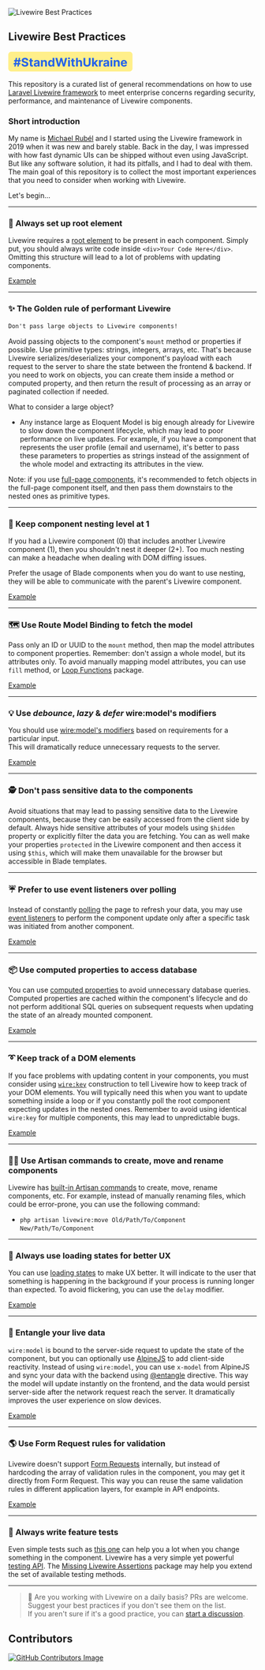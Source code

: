 ![Livewire Best Practices](https://avatars.githubusercontent.com/u/51960834?s=100&v=4)

## Livewire Best Practices
[![StandWithUkraine](https://raw.githubusercontent.com/vshymanskyy/StandWithUkraine/main/badges/StandWithUkraine.svg)](https://github.com/vshymanskyy/StandWithUkraine/blob/main/docs/README.md)

This repository is a curated list of general recommendations on how to use [Laravel Livewire framework](https://github.com/livewire/livewire) to meet enterprise concerns regarding security, performance, and maintenance of Livewire components.

### Short introduction
My name is [Michael Rubél](https://github.com/michael-rubel) and I started using the Livewire framework in 2019 when it was new and barely stable. Back in the day, I was impressed with how fast dynamic UIs can be shipped without even using JavaScript. But like any software solution, it had its pitfalls, and I had to deal with them. The main goal of this repository is to collect the most important experiences that you need to consider when working with Livewire.

Let's begin...

---
### 🌳 Always set up root element
Livewire requires a [root element](https://laravel-livewire.com/docs/2.x/troubleshooting#root-element-issues) to be present in each component. Simply put, you should always write code inside `<div>Your Code Here</div>`. Omitting this structure will lead to a lot of problems with updating components.

[Example](https://github.com/michael-rubel/livewire-best-practices/blob/main/Examples/root-element.md)

---
### ✨ The Golden rule of performant Livewire
```html
Don't pass large objects to Livewire components!
```

Avoid passing objects to the component's `mount` method or properties if possible. Use primitive types: strings, integers, arrays, etc. That's because Livewire serializes/deserializes your component's payload with each request to the server to share the state between the frontend & backend. If you need to work on objects, you can create them inside a method or computed property, and then return the result of processing as an array or paginated collection if needed.

What to consider a large object?
- Any instance large as Eloquent Model is big enough already for Livewire to slow down the component lifecycle, which may lead to poor performance on live updates. For example, if you have a component that represents the user profile (email and username), it's better to pass these parameters to properties as strings instead of the assignment of the whole model and extracting its attributes in the view.

Note: if you use [full-page components](https://laravel-livewire.com/docs/2.x/rendering-components#page-components), it's recommended to fetch objects in the full-page component itself, and then pass them downstairs to the nested ones as primitive types.

---
### 🧵 Keep component nesting level at 1
If you had a Livewire component (0) that includes another Livewire component (1), then you shouldn't nest it deeper (2+). Too much nesting can make a headache when dealing with DOM diffing issues.

Prefer the usage of Blade components when you do want to use nesting, they will be able to communicate with the parent's Livewire component.

[Example](https://github.com/michael-rubel/livewire-best-practices/blob/main/Examples/nesting-level.md)

---
### 🗺️ Use Route Model Binding to fetch the model
Pass only an ID or UUID to the `mount` method, then map the model attributes to component properties. Remember: don't assign a whole model, but its attributes only. To avoid manually mapping model attributes, you can use `fill` method, or [Loop Functions](https://github.com/michael-rubel/laravel-loop-functions#assign-eloquent-model-attributes-to-class-properties) package.

[Example](https://github.com/michael-rubel/livewire-best-practices/blob/main/Examples/route-model-binding.md)

---
### 💡 Use *debounce*, *lazy* & *defer* wire:model's modifiers
You should use [wire:model's modifiers](https://laravel-livewire.com/docs/2.x/properties#debouncing-input) based on requirements for a particular input.\
This will dramatically reduce unnecessary requests to the server.

[Example](https://github.com/michael-rubel/livewire-best-practices/blob/main/Examples/wire-model-modifiers.md)

---
### 🕵️ Don't pass sensitive data to the components
Avoid situations that may lead to passing sensitive data to the Livewire components, because they can be easily accessed from the client side by default. Always hide sensitive attributes of your models using `$hidden` property or explicitly filter the data you are fetching. You can as well make your properties `protected` in the Livewire component and then access it using `$this`, which will make them unavailable for the browser but accessible in Blade templates.

---
### ☔ Prefer to use event listeners over polling
Instead of constantly [polling](https://laravel-livewire.com/docs/2.x/polling#polling-background) the page to refresh your data, you may use [event listeners](https://laravel-livewire.com/docs/2.x/events#event-listeners) to perform the component update only after a specific task was initiated from another component.

[Example](https://github.com/michael-rubel/livewire-best-practices/blob/main/Examples/event-listeners-over-polling.md)

---
### 📦 Use computed properties to access database
You can use [computed properties](https://laravel-livewire.com/docs/2.x/properties#computed-properties) to avoid unnecessary database queries. Computed properties are cached within the component's lifecycle and do not perform additional SQL queries on subsequent requests when updating the state of an already mounted component.

[Example](https://github.com/michael-rubel/livewire-best-practices/blob/main/Examples/computed-properties.md)

---
### ➰ Keep track of a DOM elements
If you face problems with updating content in your components, you must consider using [`wire:key`](https://laravel-livewire.com/docs/2.x/troubleshooting#dom-diffing-cures) construction to tell Livewire how to keep track of your DOM elements. You will typically need this when you want to update something inside a loop or if you constantly poll the root component expecting updates in the nested ones. Remember to avoid using identical `wire:key` for multiple components, this may lead to unpredictable bugs.

[Example](https://github.com/michael-rubel/livewire-best-practices/blob/main/Examples/wire-key.md)

---
### 👨‍💻 Use Artisan commands to create, move and rename components
Livewire has [built-in Artisan commands](https://laravel-livewire.com/docs/2.x/reference#artisan-commands) to create, move, rename components, etc.
For example, instead of manually renaming files, which could be error-prone, you can use the following command:
- `php artisan livewire:move Old/Path/To/Component New/Path/To/Component`

---
### 💱 Always use loading states for better UX
You can use [loading states](https://laravel-livewire.com/docs/2.x/loading-states) to make UX better. It will indicate to the user that something is happening in the background if your process is running longer than expected. To avoid flickering, you can use the `delay` modifier.

[Example](https://github.com/michael-rubel/livewire-best-practices/blob/main/Examples/loading-states.md)

---
### 🔗 Entangle your live data
`wire:model` is bound to the server-side request to update the state of the component, but you can optionally use [AlpineJS](https://alpinejs.dev/) to add client-side reactivity. Instead of using `wire:model`, you can use `x-model` from AlpineJS and sync your data with the backend using [@entangle](https://laravel-livewire.com/docs/2.x/alpine-js#sharing-state) directive. This way the model will update instantly on the frontend, and the data would persist server-side after the network request reach the server. It dramatically improves the user experience on slow devices.

[Example](https://github.com/michael-rubel/livewire-best-practices/blob/main/Examples/entangle.md)

---
### 🌎 Use Form Request rules for validation
Livewire doesn't support [Form Requests](https://laravel.com/docs/9.x/validation#form-request-validation) internally, but instead of hardcoding the array of validation rules in the component, you may get it directly from Form Request.
This way you can reuse the same validation rules in different application layers, for example in API endpoints.

[Example](https://github.com/michael-rubel/livewire-best-practices/blob/main/Examples/form-request.md)

---
### 🧪 Always write feature tests
Even simple tests such as [this one](https://laravel-livewire.com/docs/2.x/testing#testing-passed-data) can help you a lot when you change something in the component.
Livewire has a very simple yet powerful [testing API](https://laravel-livewire.com/docs/2.x/testing#introduction). The [Missing Livewire Assertions](https://github.com/christophrumpel/missing-livewire-assertions) package may help you extend the set of available testing methods.

---
> 🔨 Are you working with Livewire on a daily basis? PRs are welcome.\
> Suggest your best practices if you don't see them on the list.\
> If you aren't sure if it's a good practice, you can [start a discussion](https://github.com/michael-rubel/livewire-best-practices/discussions/new).

## Contributors
[![GitHub Contributors Image](https://contrib.rocks/image?repo=michael-rubel/livewire-best-practices)](https://github.com/michael-rubel/livewire-best-practices/graphs/contributors)
